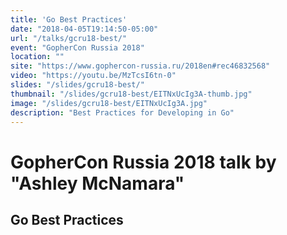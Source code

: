 ```yaml
---
title: 'Go Best Practices'
date: "2018-04-05T19:14:50-05:00"
url: "/talks/gcru18-best/"
event: "GopherCon Russia 2018"
location: ""
site: "https://www.gophercon-russia.ru/2018en#rec46832568"
video: "https://youtu.be/MzTcsI6tn-0"
slides: "/slides/gcru18-best/"
thumbnail: "/slides/gcru18-best/EITNxUcIg3A-thumb.jpg"
image: "/slides/gcru18-best/EITNxUcIg3A.jpg"
description: "Best Practices for Developing in Go"
---
```


# GopherCon Russia 2018 talk by "Ashley McNamara"
## Go Best Practices